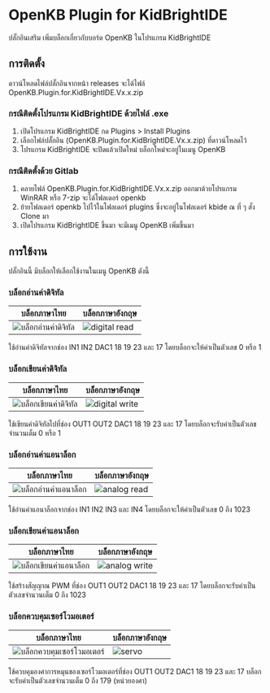 # OpenKB Plugin for KidBrightIDE

ปลั๊กอินเสริม เพิ่มบล็อกเกี่ยวกับบอร์ด OpenKB ในโปรแกรม KidBrightIDE

## การติดตั้ง

ดาวน์โหลดไฟล์ปลั๊กอินจากหน้า releases จะได้ไฟล์ OpenKB.Plugin.for.KidBrightIDE.Vx.x.zip

### กรณีติดตั้งโปรแกรม KidBrightIDE ด้วยไฟล์ .exe

 1. เปิดโปรแกรม KidBrightIDE กด Plugins > Install Plugins
 2. เลือกไฟล์ปลั๊กอิน (OpenKB.Plugin.for.KidBrightIDE.Vx.x.zip) ที่ดาวน์โหลดไว้
 3. โปรแกรม KidBrightIDE จะปิดแล้วเปิดใหม่ บล็อกใหม่จะอยู่ในเมนู OpenKB

### กรณีติดตั้งด้วย Gitlab

 1. คลายไฟล์ OpenKB.Plugin.for.KidBrightIDE.Vx.x.zip ออกมาด้วยโปรแกรม WinRAR หรือ 7-zip จะได้โฟลเดอร์ openkb
 2. ย้ายโฟลเดอร์ openkb ไปไว้ในโฟลเดอร์ plugins ซึ่งจะอยู่ในโฟลเดอร์ kbide ณ ที่ ๆ สั่ง Clone มา
 5. เปิดโปรแกรม KidBrightIDE ขึ้นมา จะมีเมนู OpenKB เพิ่มขึ้นมา
 
## การใช้งาน
 
 ปลั๊กอินนี้ มีบล็อกให้เลือกใช้งานในเมนู OpenKB ดังนี้

### บล็อกอ่านค่าดิจิทัล

| บล็อกภาษาไทย | บล็อกภาษาอังกฤษ |
|--|--|
| ![บล็อกอ่านค่าดิจิทัล](https://www.img.in.th/images/8308365051e3252c0f8ca72f74c417fd.png) | ![digital read](https://www.img.in.th/images/a0d25099e1eacfab73061f62382bd188.png) |ฃ

ใช้อ่านค่าดิจิทัลจากช่อง IN1 IN2 DAC1 18 19 23 และ 17 โดยบล็อกจะให้ค่าเป็นตัวเลข 0 หรือ 1

### บล็อกเขียนค่าดิจิทัล

| บล็อกภาษาไทย | บล็อกภาษาอังกฤษ |
|--|--|
| ![บล็อกเขียนค่าดิจิทัล](https://www.img.in.th/images/96fd5e46e2660a13541d18c727659a68.png) | ![digital write](https://www.img.in.th/images/68b9d66dee3e531d12e61d0fa650e722.png) |

ใช้เขียนค่าดิจิทัลไปที่ช่อง OUT1 OUT2 DAC1 18 19 23 และ 17 โดยบล็อกจะรับค่าเป็นตัวเลขจำนวนเต็ม 0 หรือ 1

### บล็อกอ่านค่าแอนาล็อก

| บล็อกภาษาไทย | บล็อกภาษาอังกฤษ |
|--|--|
| ![บล็อกอ่านค่าแอนาล็อก](https://www.img.in.th/images/727478728f5968d2b0fdc4fc2cd121c2.png) | ![analog read](https://www.img.in.th/images/7d2ba4941374c5cb62b1b43dd3c1f639.png) |

ใช้อ่านค่าแอนาล็อกจากช่อง IN1 IN2 IN3 และ IN4 โดยบล็อกจะให้ค่าเป็นตัวเลข 0 ถึง 1023

### บล็อกเขียนค่าแอนาล็อก

| บล็อกภาษาไทย | บล็อกภาษาอังกฤษ |
|--|--|
| ![บล็อกเขียนค่าแอนาล็อก](https://www.img.in.th/images/ad673dd57ef99bbed16c7f560eec5400.png) | ![analog write](https://www.img.in.th/images/2919c91f1eeff2d87458607cf1c54bf2.png) |

ใช้สร้างสัญญาณ PWM ที่ช่อง OUT1 OUT2 DAC1 18 19 23 และ 17 โดยบล็อกจะรับค่าเป็นตัวเลขจำนวนเต็ม 0 ถึง 1023

### บล็อกควบคุมเซอร์โวมอเตอร์

| บล็อกภาษาไทย | บล็อกภาษาอังกฤษ |
|--|--|
| ![บล็อกควบคุมเซอร์โวมอเตอร์](https://www.img.in.th/images/62d148d75138fa9a6622c331bcb0151b.png) | ![servo](https://www.img.in.th/images/48b6915526a71ede7efd85371b7069b7.png) |

ใช้ควบคุมองศาการหมุนของเซอร์โวมอเตอร์ที่ช่อง OUT1 OUT2 DAC1 18 19 23 และ 17 บล็อกจะรับค่าเป็นตัวเลขจำนวนเต็ม 0 ถึง 179 (หน่วยองศา)
